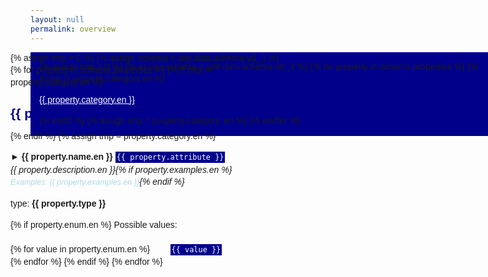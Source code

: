 ```yaml
---
layout: null
permalink: overview
---
```

<html>
<head>
<style>
    h2 { color: darkblue }
    body { font-family: arial; line-height: 1.4em }
    code { background: darkblue; color: white; padding: 2px }
    .required { background: darkred }
    nav { background: darkblue; position: fixed; padding: 1em }
    nav a { color: white }
    main { max-width: 32em; position: absolute; left: 14em }
    .examples {font-size: 0.9em; color: lightblue }
</style>
</head>
<body>
<nav>
{% assign tmp = 0 %}
{% assign schema = site.data.schema-v0_3 %}
{% for property in schema.properties %}
{% if tmp != property.category.en %}
    <p><a href="#{{ property.category.en }}">{{ property.category.en }}</a></p>
{% endif %}
{% assign tmp = property.category. en %}
{% endfor %}
</nav>

<main>
{% assign tmp = 0 %}
{% assign schema = site.data.schema-v0_3 %}
{% for property in schema.properties %}
{% if tmp != property.category.en %}
    <a name="{{ property.category.en }}"></a>
    <h2>{{ property.category.en }}</h2>
{% endif %}
{% assign tmp = property.category.en %}
    <p><b>► {{ property.name.en }}</b> <code {% if property.required %}class="required"{% endif %}>{{ property.attribute }}</code><br><i>{{ property.description.en }}{% if property.examples.en %}<br><span class="examples">Examples: {{ property.examples.en }}</span>{% endif %}</i></p>
    <p>type: <b>{{ property.type }}</b></p>
    {% if property.enum.en %}
        Possible values:<br><br>
        {% for value in property.enum.en %}
            <code style="margin-left: 2.4em">{{ value }}</code><br>
        {% endfor %}
    {% endif %}
{% endfor %}

</main>
</body>
</html>